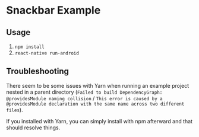 # Snackbar Example

## Usage

1. `npm install`
2. `react-native run-android`

## Troubleshooting

There seem to be some issues with Yarn when running an example project nested in a parent directory
(`Failed to build DependencyGraph: @providesModule naming collision` / `This error is caused by a @providesModule declaration with the same name across two different files`).

If you installed with Yarn, you can simply install with npm afterward and that should resolve things.
